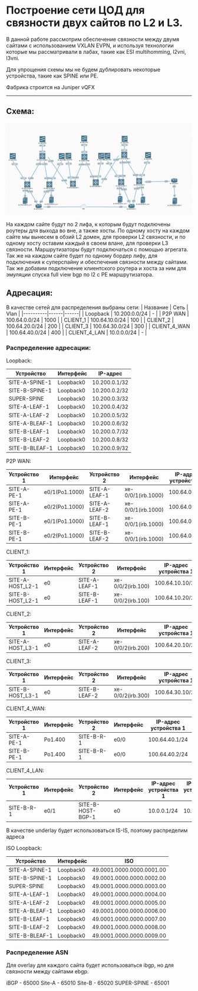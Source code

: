 # Построение сети ЦОД для связности двух сайтов по L2 и L3.

В данной работе рассмотрим обеспечение связности между двумя сайтами с использованием VXLAN EVPN, и используя технологии которые мы рассматривали в лабах, такие как ESI multihomming, l2vni, l3vni.

Для упрощения схемы мы не будем дублировать некоторые устройства, такие как SPINE или PE.

Фабрика строится на Juniper vQFX

---
## Схема:
![img_1.png](scheme.png)

На каждом сайте будут по 2 лифа, к которым будут подключены роутеры для выхода во вне, а также хосты. По одному хосту на каждом сайте мы вынесем в обзий L2 домен, для проверки L2 связности, и по одному хосту оставим каждый в своем влане, для проверки L3 связности. Маршрутизаторы будут подключаться с помощью агрегата. Так же на каждом сайте будет по одному бордер лифу, для подключения к суперспайну и обеспечения связности между сайтами. Так же добавим подключение клиентского роутера и хоста за ним для эмуляции спуска full view bgp по l2 с PE маршрутизатора.

## Адресация:

В качестве сетей для распределения выбраны сети:
| Название | Сеть | Vlan |
|----------|------|------|
| Loopback | 10.200.0.0/24 | - |
| P2P WAN | 100.64.0.0/24 | 1000 |
| CLIENT_1 | 100.64.10.0/24 | 100 |
| CLIENT_2 | 100.64.20.0/24 | 200 |
| CLIENT_3 | 100.64.30.0/24 | 300 |
| CLIENT_4_WAN | 100.64.40.0/24 | 400 |
| CLIENT_4_LAN | 10.0.0.0/24 | - |

### Распределение адресации:

Loopback:

| Устройство   | Интерфейс | IP-адрес       |
|--------------|-----------|----------------|
| SITE-A-SPINE-1       | Loopback0 | 10.200.0.1/32  |
| SITE-B-SPINE-1      | Loopback0 | 10.200.0.2/32  |
| SUPER-SPINE       | Loopback0 | 10.200.0.3/32  |
| SITE-A-LEAF-1       | Loopback0 | 10.200.0.4/32  |
| SITE-A-LEAF-2       | Loopback0 | 10.200.0.5/32  |
| SITE-A-BLEAF-1       | Loopback0 | 10.200.0.6/32  |
| SITE-B-LEAF-1       | Loopback0 | 10.200.0.7/32  |
| SITE-B-LEAF-2       | Loopback0 | 10.200.0.8/32  |
| SITE-B-BLEAF-1       | Loopback0 | 10.200.0.9/32  |

P2P WAN:

| Устройство 1 | Интерфейс | Устройство 2 | Интерфейс | IP-адрес устройства 1 | IP-адрес устройства 2 |
|--------------|-----------|--------------|-----------|-----------------------|-----------------------|
| SITE-A-PE-1      | e0/1(Po1.1000)      | SITE-A-LEAF-1       | xe-0/0/1(irb.1000)      | 100.64.0.0/31         | 100.64.0.1/31  |
| SITE-A-PE-1     | e0/2(Po1.1000)      | SITE-A-LEAF-2       | xe-0/0/1(irb.1000)      | 100.64.0.2/31         | 100.64.0.3/31  |
| SITE-B-PE-1     | e0/1(Po1.1000)       | SITE-B-LEAF-1       | xe-0/0/1(irb.1000)      | 100.64.0.4/31         | 100.64.0.4/31  |
| SITE-B-PE-1      | e0/2(Po1.1000)       | SITE-B-LEAF-2       | xe-0/0/1(irb.1000)      | 100.64.0.6/31         | 100.64.0.5/31  |

CLIENT_1:

| Устройство 1 | Интерфейс | Устройство 2 | Интерфейс | IP-адрес устройства 1 | IP-адрес устройства 2 |
|--------------|-----------|--------------|-----------|-----------------------|-----------------------|
| SITE-A-HOST_L2-1      | e0      | SITE-A-LEAF-1       | xe-0/0/2(irb.100)      | 100.64.10.10/24         | 100.64.10.1/24(anycast)  |
| SITE-B-HOST_L2-1     | e0      | SITE-B-LEAF-1       | xe-0/0/2(irb.100)      | 100.64.10.20/24         | 100.64.10.1/24(anycast)  |

CLIENT_2:

| Устройство 1 | Интерфейс | Устройство 2 | Интерфейс | IP-адрес устройства 1 | IP-адрес устройства 2 |
|--------------|-----------|--------------|-----------|-----------------------|-----------------------|
| SITE-A-HOST_L3-1      | e0      | SITE-A-LEAF-2       | xe-0/0/2(irb.200)      | 100.64.20.10/24         | 100.64.20.1/24  |

CLIENT_3:

| Устройство 1 | Интерфейс | Устройство 2 | Интерфейс | IP-адрес устройства 1 | IP-адрес устройства 2 |
|--------------|-----------|--------------|-----------|-----------------------|-----------------------|
| SITE-B-HOST_L3-1      | e0      | SITE-B-LEAF-2       | xe-0/0/2(irb.300)      | 100.64.30.10/24         | 100.64.30.1/24  |

CLIENT_4_WAN:

| Устройство 1 | Интерфейс | Устройство 2 | Интерфейс | IP-адрес устройства 1 | IP-адрес устройства 2 |
|--------------|-----------|--------------|-----------|-----------------------|-----------------------|
| SITE-A-PE-1      | Po1.400      | SITE-B-R-1       | e0/0      | 100.64.40.1/24         | 100.64.40.3/24  |
| SITE-B-PE-1    | Po1.400      | SITE-B-R-1       | e0/0      | 100.64.40.2/24         | 100.64.40.3/24  |

CLIENT_4_LAN:

| Устройство 1 | Интерфейс | Устройство 2 | Интерфейс | IP-адрес устройства 1 | IP-адрес устройства 2 |
|--------------|-----------|--------------|-----------|-----------------------|-----------------------|
| SITE-B-R-1      | e0/1      | SITE-B-HOST-BGP-1       | e0      | 10.0.0.1/24         | 10.0.0.2/24  |

В качестве underlay будет использоваться IS-IS, поэтому распределим адреса

ISO Loopback:

| Устройство   | Интерфейс | ISO       |
|--------------|-----------|----------------|
| SITE-A-SPINE-1       | Loopback0 | 49.0001.0000.0000.0001.00  |
| SITE-B-SPINE-1      | Loopback0 | 49.0001.0000.0000.0002.00 |
| SUPER-SPINE       | Loopback0 | 49.0001.0000.0000.0003.00  |
| SITE-A-LEAF-1       | Loopback0 | 49.0001.0000.0000.0004.00  |
| SITE-A-LEAF-2       | Loopback0 | 49.0001.0000.0000.0005.00  |
| SITE-A-BLEAF-1       | Loopback0 | 49.0001.0000.0000.0006.00  |
| SITE-B-LEAF-1       | Loopback0 | 49.0001.0000.0000.0007.00  |
| SITE-B-LEAF-2       | Loopback0 | 49.0001.0000.0000.0008.00  |
| SITE-B-BLEAF-1       | Loopback0 | 49.0001.0000.0000.0009.00  |

### Распределение ASN

Для overlay для каждого сайта будет использоваться ibgp, но для связности между сайтами ebgp.

iBGP - 65000
Site-A - 65010
Site-B - 65020
SUPER-SPINE - 65001
